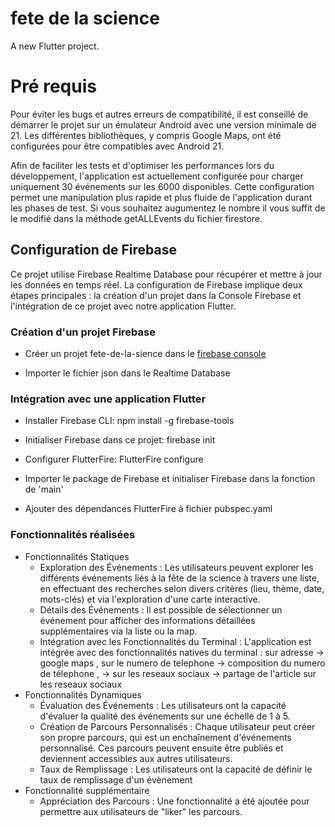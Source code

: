 # fete de la science

A new Flutter project.

# Pré requis 
Pour éviter les bugs et autres erreurs de compatibilité, il est conseillé de démarrer le projet sur un émulateur Android avec une version minimale de 21. Les différentes bibliothèques, y compris Google Maps, ont été configurées pour être compatibles avec Android 21.

Afin de faciliter les tests et d'optimiser les performances lors du développement, l'application est actuellement configurée pour charger uniquement 30 événements sur les 6000 disponibles. Cette configuration permet une manipulation plus rapide et plus fluide de l'application durant les phases de test. Si vous souhaitez augumentez le nombre il vous suffit de le modifié dans la méthode getALLEvents du fichier firestore.


## Configuration de Firebase

Ce projet utilise Firebase Realtime Database pour récupérer et mettre à jour les données en temps réel. La configuration de Firebase implique deux étapes principales : la création d'un projet dans la Console Firebase et l'intégration de ce projet avec notre application Flutter.

### Création d'un projet Firebase

- Créer un projet fete-de-la-sience dans le [firebase console](https://console.firebase.google.com/u/0/project/fete-de-la-sience/database/fete-de-la-sience-default-rtdb/data)

- Importer le fichier json dans le Realtime Database

### Intégration avec une application Flutter

- Installer Firebase CLI: npm install -g firebase-tools

- Initialiser Firebase dans ce projet: firebase init

- Configurer FlutterFire: FlutterFire configure 

- Importer le package de Firebase et initialiser Firebase dans la fonction de 'main' 

- Ajouter des dépendances FlutterFire à fichier pubspec.yaml

### Fonctionnalités réalisées

* Fonctionnalités Statiques 
    - Exploration des Événements : Les utilisateurs peuvent explorer les différents événements liés à la fête de la science à travers une liste, en effectuant des recherches selon divers critères (lieu, thème, date, mots-clés) et via l'exploration d'une carte interactive.
    - Détails des Événements : Il est possible de sélectionner un événement pour afficher des informations détaillées supplémentaires via la liste ou la map.
    - Intégration avec les Fonctionnalités du Terminal : L'application est intégrée avec des fonctionnalités natives du terminal : sur adresse -> google maps , sur le numero de telephone -> composition du numero de télephone , -> sur les reseaux sociaux -> partage de l'article sur les reseaux sociaux 
 * Fonctionnalités Dynamiques 
    - Évaluation des Événements : Les utilisateurs ont la capacité d'évaluer la qualité des événements sur une échelle de 1 à 5. 
    - Création de Parcours Personnalisés : Chaque utilisateur peut créer son propre parcours, qui est un enchaînement d'événements personnalisé. Ces parcours peuvent ensuite être publiés et deviennent accessibles aux autres utilisateurs. 
    - Taux de Remplissage : Les utilisateurs ont la capacité  de définir le taux de remplissage d'un évènement
* Fonctionnalité supplémentaire 
    - Appréciation des Parcours : Une fonctionnalité a été ajoutée pour permettre aux utilisateurs de "liker" les parcours.